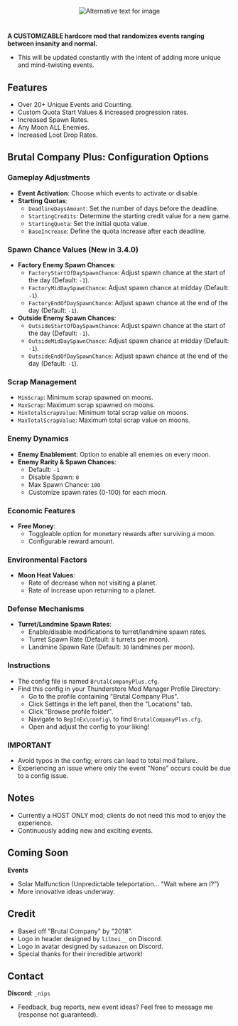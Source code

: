 <p align="center">
  <img src="https://i.imgur.com/g4131Z3.png" alt="Alternative text for image">
</p>

#
**A CUSTOMIZABLE hardcore mod that randomizes events ranging between insanity and normal.**
- This will be updated constantly with the intent of adding more unique and mind-twisting events.

## Features
- Over 20+ Unique Events and Counting.
- Custom Quota Start Values & increased progression rates.
- Increased Spawn Rates.
- Any Moon ALL Enemies.
- Increased Loot Drop Rates.

## Brutal Company Plus: Configuration Options

### Gameplay Adjustments
- **Event Activation**: Choose which events to activate or disable.
- **Starting Quotas**:
  - `DeadlineDaysAmount`: Set the number of days before the deadline.
  - `StartingCredits`: Determine the starting credit value for a new game.
  - `StartingQuota`: Set the initial quota value.
  - `BaseIncrease`: Define the quota increase after each deadline.

### Spawn Chance Values (New in 3.4.0)
- **Factory Enemy Spawn Chances**:
  - `FactoryStartOfDaySpawnChance`: Adjust spawn chance at the start of the day (Default: `-1`).
  - `FactoryMidDaySpawnChance`: Adjust spawn chance at midday (Default: `-1`).
  - `FactoryEndOfDaySpawnChance`: Adjust spawn chance at the end of the day (Default: `-1`).
- **Outside Enemy Spawn Chances**:
  - `OutsideStartOfDaySpawnChance`: Adjust spawn chance at the start of the day (Default: `-1`).
  - `OutsideMidDaySpawnChance`: Adjust spawn chance at midday (Default: `-1`).
  - `OutsideEndOfDaySpawnChance`: Adjust spawn chance at the end of the day (Default: `-1`).

### Scrap Management
- `MinScrap`: Minimum scrap spawned on moons.
- `MaxScrap`: Maximum scrap spawned on moons.
- `MinTotalScrapValue`: Minimum total scrap value on moons.
- `MaxTotalScrapValue`: Maximum total scrap value on moons.

### Enemy Dynamics
- **Enemy Enablement**: Option to enable all enemies on every moon.
- **Enemy Rarity & Spawn Chances**:
  - Default: `-1`
  - Disable Spawn: `0`
  - Max Spawn Chance: `100`
  - Customize spawn rates (0-100) for each moon.

### Economic Features
- **Free Money**:
  - Toggleable option for monetary rewards after surviving a moon.
  - Configurable reward amount.

### Environmental Factors
- **Moon Heat Values**:
  - Rate of decrease when not visiting a planet.
  - Rate of increase upon returning to a planet.

### Defense Mechanisms
- **Turret/Landmine Spawn Rates**:
  - Enable/disable modifications to turret/landmine spawn rates.
  - Turret Spawn Rate (Default: `8` turrets per moon).
  - Landmine Spawn Rate (Default: `30` landmines per moon).

### Instructions
- The config file is named `BrutalCompanyPlus.cfg`.
- Find this config in your Thunderstore Mod Manager Profile Directory:
  - Go to the profile containing "Brutal Company Plus".
  - Click Settings in the left panel, then the "Locations" tab.
  - Click "Browse profile folder".
  - Navigate to `BepInEx\config\` to find `BrutalCompanyPlus.cfg`.
  - Open and adjust the config to your liking!

### IMPORTANT
- Avoid typos in the config; errors can lead to total mod failure.
- Experiencing an issue where only the event "None" occurs could be due to a config issue.

## Notes
- Currently a HOST ONLY mod; clients do not need this mod to enjoy the experience.
- Continuously adding new and exciting events.

## Coming Soon
**Events**
- Solar Malfunction (Unpredictable teleportation... "Wait where am I?")
- More innovative ideas underway.

## Credit
- Based off "Brutal Company" by "2018".
- Logo in header designed by `lilboi__` on Discord.
- Logo in avatar designed by `sadamazon` on Discord.
- Special thanks for their incredible artwork!

## Contact
**Discord**: `_nips`
- Feedback, bug reports, new event ideas? Feel free to message me (response not guaranteed).